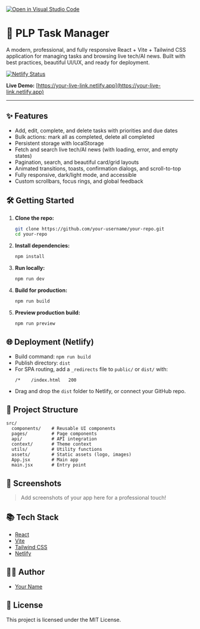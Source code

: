 [![Open in Visual Studio Code](https://classroom.github.com/assets/open-in-vscode-2e0aaae1b6195c2367325f4f02e2d04e9abb55f0b24a779b69b11b9e10269abc.svg)](https://classroom.github.com/online_ide?assignment_repo_id=19734715&assignment_repo_type=AssignmentRepo)
# 🚀 PLP Task Manager

A modern, professional, and fully responsive React + Vite + Tailwind CSS application for managing tasks and browsing live tech/AI news. Built with best practices, beautiful UI/UX, and ready for deployment.

[![Netlify Status](https://api.netlify.com/api/v1/badges/demo-badge/deploy-status)](https://your-live-link.netlify.app)

**Live Demo:** [https://your-live-link.netlify.app](https://your-live-link.netlify.app)

---

## ✨ Features
- Add, edit, complete, and delete tasks with priorities and due dates
- Bulk actions: mark all as completed, delete all completed
- Persistent storage with localStorage
- Fetch and search live tech/AI news (with loading, error, and empty states)
- Pagination, search, and beautiful card/grid layouts
- Animated transitions, toasts, confirmation dialogs, and scroll-to-top
- Fully responsive, dark/light mode, and accessible
- Custom scrollbars, focus rings, and global feedback

## 🛠️ Getting Started

1. **Clone the repo:**
   ```bash
   git clone https://github.com/your-username/your-repo.git
   cd your-repo
   ```
2. **Install dependencies:**
   ```bash
   npm install
   ```
3. **Run locally:**
   ```bash
   npm run dev
   ```
4. **Build for production:**
   ```bash
   npm run build
   ```
5. **Preview production build:**
   ```bash
   npm run preview
   ```

## 🌐 Deployment (Netlify)
- Build command: `npm run build`
- Publish directory: `dist`
- For SPA routing, add a `_redirects` file to `public/` or `dist/` with:
  ```
  /*    /index.html   200
  ```
- Drag and drop the `dist` folder to Netlify, or connect your GitHub repo.

## 📁 Project Structure
```
src/
  components/    # Reusable UI components
  pages/         # Page components
  api/           # API integration
  context/       # Theme context
  utils/         # Utility functions
  assets/        # Static assets (logo, images)
  App.jsx        # Main app
  main.jsx       # Entry point
```

## 📸 Screenshots
> Add screenshots of your app here for a professional touch!

## 📚 Tech Stack
- [React](https://react.dev/)
- [Vite](https://vitejs.dev/)
- [Tailwind CSS](https://tailwindcss.com/)
- [Netlify](https://netlify.com/)

## 🧑‍💻 Author
- [Your Name](https://github.com/your-username)

## 📄 License
This project is licensed under the MIT License.